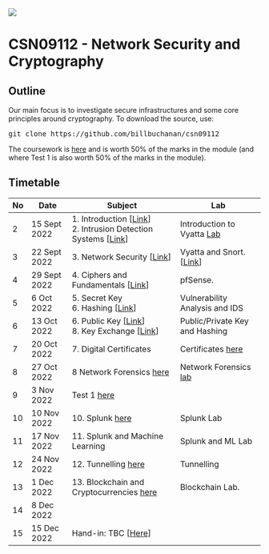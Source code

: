<img src="https://github.com/billbuchanan/csn09112/blob/master/zadditional/top_csn09112.png"/>
<h1>CSN09112 - Network Security and Cryptography</h1>
<h2>Outline</h2>
<p>Our main focus is to investigate secure infrastructures and some core principles around cryptography.  To download the source, use:</p>
<pre>
git clone https://github.com/billbuchanan/csn09112
</pre>

The coursework is [here](https://github.com/billbuchanan/csn09112/tree/master/coursework) and is worth 50% of the marks in the module (and where Test 1 is also worth 50% of the marks in the module).

<h2>Timetable</h2>

| No | Date | Subject |  Lab |
| -------|--------|---------|---------|
| 2 | 15 Sept 2022 | 1. Introduction [<a href="https://github.com/billbuchanan/csn09112/tree/master/week02_0intro">Link</a>]<br />2. Intrusion Detection Systems [<a href="https://github.com/billbuchanan/csn09112/tree/master/week02_ids">Link</a>] | Introduction to Vyatta <a href="https://github.com/billbuchanan/csn09112/tree/master/week02_ids/labs" target="_blank">Lab |
| 3 | 22 Sept 2022 | 3. Network Security [<a href="https://github.com/billbuchanan/csn09112/tree/master/week03_ns">Link</a>] | Vyatta and Snort. [<a href="https://github.com/billbuchanan/csn09112/tree/master/week03_ns/labs">Link</a>] |
| 4 | 29 Sept 2022 | 4. Ciphers and Fundamentals [<a href="https://github.com/billbuchanan/csn09112/tree/master/week04_ciphers">Link</a>] | pfSense.  |
| 5 | 6 Oct 2022 | 5. Secret Key <br />6. Hashing [<a href="https://github.com/billbuchanan/csn09112/tree/master/week05_secretkey">Link</a>] | Vulnerability Analysis and IDS |
| 6 | 13 Oct 2022 | 6. Public Key [<a href="https://github.com/billbuchanan/csn09112/tree/master/week06_public_key/lecture">Link</a>]<br />8. Key Exchange [<a href="https://github.com/billbuchanan/csn09112/tree/master/week06_public_key/lecture">Link</a>] | Public/Private Key and Hashing | 
| 7 | 20 Oct 2022 | 7. Digital Certificates | Certificates [here](https://github.com/billbuchanan/csn09112/tree/master/week07_dig_cert/labs) |
| 8 | 27 Oct 2022 | 8 Network Forensics [here](https://github.com/billbuchanan/csn09112/tree/master/week08_network_forensics) | Network Forensics [lab](https://github.com/billbuchanan/csn09112/tree/master/week08_network_forensics/lab) | 
| 9 | 3 Nov 2022 |  Test 1 [here](https://github.com/billbuchanan/csn09112/tree/master/week09_test)  |
| 10 | 10 Nov 2022 | 10. Splunk [here](https://github.com/billbuchanan/csn09112/tree/master/week12_splunk) | Splunk Lab |
| 11 | 17 Nov 2022 | 11. Splunk and Machine Learning  | Splunk and ML Lab |
| 12 | 24 Nov 2022 |  12. Tunnelling [here](https://github.com/billbuchanan/csn09112/tree/master/week12_tunnelling) | Tunnelling |
| 13 | 1 Dec 2022 | 13. Blockchain and Cryptocurrencies [here](https://github.com/billbuchanan/csn09112/tree/master/week13_blockchain) | Blockchain Lab.  | 
| 14 | 8 Dec 2022 |||
| 15 | 15 Dec 2022 | Hand-in: TBC [<a href="https://github.com/billbuchanan/csn09112/tree/master/coursework">Here</a>]||


